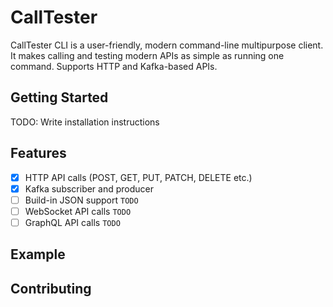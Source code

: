 # CallTester

CallTester CLI is a user-friendly, modern command-line multipurpose client. It makes calling and testing modern APIs as simple as running one command.
Supports HTTP and Kafka-based APIs.


## Getting Started

TODO: Write installation instructions

## Features

- [x] HTTP API calls (POST, GET, PUT, PATCH, DELETE etc.)
- [x] Kafka subscriber and producer
- [ ] Build-in JSON support `TODO`
- [ ] WebSocket API calls `TODO`
- [ ] GraphQL API calls `TODO`

## Example

## Contributing
